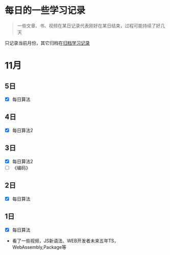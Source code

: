 # 每日的一些学习记录

> 一些文章、书、视频在某日记录代表刚好在某日结束，过程可能持续了好几天

只记录当前月份，其它归档在[归档学习记录](./daily/)

# 11月

## 5日

- [x] 每日算法

## 4日

- [x] 每日算法2

## 3日

- [x] 每日算法2
- [ ] 《编码》

## 2日

- [x] 每日算法

## 1日

- [x] 每日算法
- 看了一些视频，JS新语法、WEB开发者未来五年TS，WebAssembly,Package等

